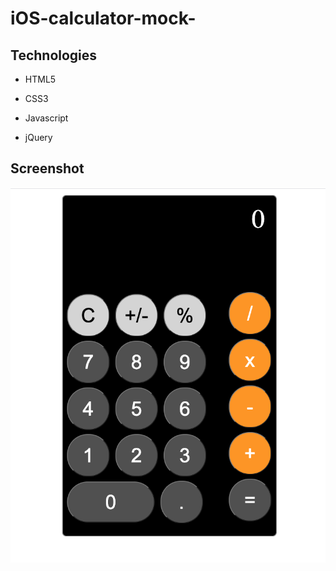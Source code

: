 # iOS-calculator-mock-

## Technologies

- HTML5

- CSS3

- Javascript

- jQuery 

## Screenshot 

![wireframe](https://github.com/moathdlaimi/iOS-calculator-mock-/blob/master/Screen%20Shot%202020-07-01%20at%2012.39.49%20AM.png)
